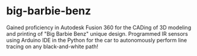 # big-barbie-benz
Gained proficiency in Autodesk Fusion 360 for the CADing of 3D modeling and printing of "Big Barbie Benz" unique design. Programmed IR sensors using Arduino IDE in the Python for the car to autonomously perform line tracing on any black-and-white path!
